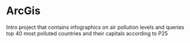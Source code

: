 # ArcGis

Intro project that contains infographics on air pollution levels and queries top 40 most polluted countries and their capitals according to P25


